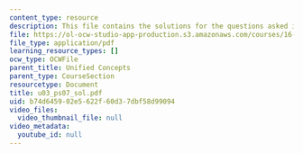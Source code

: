 ```yaml
---
content_type: resource
description: This file contains the solutions for the questions asked in U3.
file: https://ol-ocw-studio-app-production.s3.amazonaws.com/courses/16-01-unified-engineering-i-ii-iii-iv-fall-2005-spring-2006/b74d645902e5622f60d37dbf58d99094_u03_ps07_sol.pdf
file_type: application/pdf
learning_resource_types: []
ocw_type: OCWFile
parent_title: Unified Concepts
parent_type: CourseSection
resourcetype: Document
title: u03_ps07_sol.pdf
uid: b74d6459-02e5-622f-60d3-7dbf58d99094
video_files:
  video_thumbnail_file: null
video_metadata:
  youtube_id: null
---
```

